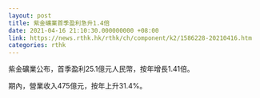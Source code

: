 ```yaml
---
layout: post
title: 紫金礦業首季盈利急升1.4倍
date: 2021-04-16 21:10:30.000000000 +08:00
link: https://news.rthk.hk/rthk/ch/component/k2/1586228-20210416.htm
categories: rthk
---
```


紫金礦業公布，首季盈利25.1億元人民幣，按年增長1.41倍。

期內，營業收入475億元，按年上升31.4%。
